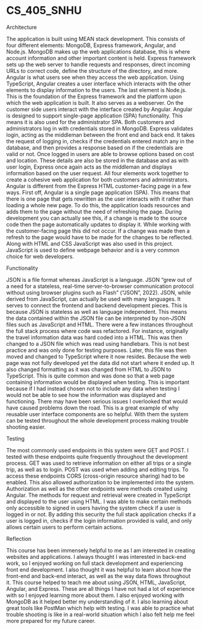 # CS_405_SNHU
Architecture

The application is built using MEAN stack development. This consists of four different elements: MongoDB, Express framework, Angular, and Node.js. MongoDB makes up the web applications database, this is where account information and other important content is held. Express framework sets up the web server to handle requests and responses, direct incoming URLs to correct code, define the structure of the directory, and more. Angular is what users see when they access the web application. Using TypeScript, Angular creates a user interface which interacts with the other elements to display information to the users. The last element is Node.js. This is the foundation of the Express framework and the platform upon which the web application is built. It also serves as a webserver. 
On the customer side users interact with the interface created by Angular. Angular is designed to support single-page application (SPA) functionality. This means it is also used for the administrator SPA. Both customers and administrators log in with credentials stored in MongoDB. Express validates login, acting as the middleman between the front end and back end. It takes the request of logging in, checks if the credentials entered match any in the database, and then provides a response based on if the credentials are valid or not. Once logged in users are able to browse options based on cost and location. These details are also be stored in the database and as with user login, Express once again acts as the middleman and displays information based on the user request.  All four elements work together to create a cohesive web application for both customers and administrators.  
Angular is different from the Express HTML customer-facing page in a few ways. First off, Angular is a single page application (SPA). This means that there is one page that gets rewritten as the user interacts with it rather than loading a whole new page. To do this, the application loads resources and adds them to the page without the need of refreshing the page. During development you can actually see this, if a change is made to the source code then the page automatically updates to display it. While working with the customer-facing page this did not occur. If a change was made then a refresh to the page would have to be made for the changes to be reflected. Along with HTML and CSS JavaScript was also used in this project. JavaScript is used to define webpage behavior and is a very common choice for web developers. 


Functionality

JSON is a file format whereas JavaScript is a language. JSON “grew out of a need for a stateless, real-time server-to-browser communication protocol without using browser plugins such as Flash” (“JSON”, 2022). JSON, while derived from JavaScript, can actually be used with many languages. It serves to connect the frontend and backend development pieces. This is because JSON is stateless as well as language independent. This means the data contained within the JSON file can be interpreted by non-JSON files such as JavaScript and HTML. 
There were a few instances throughout the full stack process where code was refactored. For instance, originally the travel information data was hard coded into a HTML. This was then changed to a JSON file which was read using handlebars. This is not best practice and was only done for testing purposes. Later, this file was then moved and changed to TypeScript where it now resides. Because the web page was not fully developed yet the data did not start where it ended up. It also changed formatting as it was changed from HTML to JSON to TypeScript. This is quite common and was done so that a web page containing information would be displayed when testing. This is important because if I had instead chosen not to include any data when testing I would not be able to see how the information was displayed and functioning. There may have been serious issues I overlooked that would have caused problems down the road. This is a great example of why reusable user interface components are so helpful. With them the system can be tested throughout the whole development process making trouble shooting easier. 


Testing

The most commonly used endpoints in this system were GET and POST. I tested with these endpoints quite frequently throughout the development process. GET was used to retrieve information on either all trips or a single trip, as well as to login. POST was used when adding and editing trips. To access these endpoints CORS (cross-origin resource sharing) had to be enabled. This also allowed authorization to be implemented into the system. Authorization as well as the other endpoints were methods created using Angular. The methods for request and retrieval were created in TypeScript and displayed to the user using HTML. I was able to make certain methods only accessible to signed in users having the system check if a user is logged in or not. By adding this security the full stack application checks if a user is logged in, checks if the login information provided is valid, and only allows certain users to perform certain actions. 


Reflection

This course has been immensely helpful to me as I am interested in creating websites and applications. I always thought I was interested in back-end work, so I enjoyed working on full stack development and experiencing front end development. I also thought it was helpful to learn about how the front-end and back-end interact, as well as the way data flows throughout it. This course helped to teach me about using JSON, HTML, JavaScript, Angular, and Express. These are all things I have not had a lot of experience with so I enjoyed learning more about them. I also enjoyed working with MongoDB as it helped better my understanding of it. I also learning about great tools like PostMan which help with testing. I was able to practice what trouble shooting is like in a real-world situation which I also felt help me feel more prepared for my future career.  
